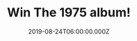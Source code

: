 ---
campaign-uuid: "c-12563ba5-b675-4b3e-a30f-cd846bddf63b"
type: "Competition"
category: "Music"
date: "2019-08-24T06:00:00.000Z"
end-date: "2019-10-24T23:59:00.000Z"
disable-form: false
is_promoted: false
has_entry_page: true
title: "Win The 1975 album!"
competition-description: "<p>'A Brief Inquiry Into Online Relationships' is The 1975\
  \ third studio album. The album is the follow up to ‘I like it when you sleep for\
  \ you are so beautiful yet so unaware of it,’ which charted at Number 1 on both\
  \ sides of the Atlantic going Platinum in the UK in the process. We are giving away\
  \ a copy to one lucky NME AAA member to win.</p>\n<p>Want it? Click below for a\
  \ chance to win.</p>\n"
hero-header: "Win The 1975 album!"
terms-confirmation: "N/A"
banner-img: "https://assets.expresslyapp.com/asset-7922ba21-a96b-4a02-8ac1-c90ff81562b7.jpg"
logo-left-href: "aaa.nme.com"
logo-left-image: "https://assets.expresslyapp.com/asset-b4a6a69e-9999-4c3a-b8cd-71d7a1985784.jpg"
logo-left-title: "NME AAA"
bg-image-hero: "https://assets.expresslyapp.com/asset-142ad24f-cafd-4cc5-a9fd-3d2243fb21cc.jpg"
bg-image-first: "https://assets.expresslyapp.com/asset-7639e2f3-fb12-4308-ba36-c4cc9bf55ee8.jpg"
section1-content: "<p>'A Brief Inquiry Into Online Relationships.’  is The 1975 3rd\
  \ album. The album is the follow up to ‘I like it when you sleep for you are so\
  \ beautiful yet so unaware of it,’ which charted at Number 1 on both sides of the\
  \ Atlantic going Platinum in the UK in the process.</p>\n<p>The band were awarded\
  \ Best British Group at the BRIT Awards in 2017 and with 3 Top 40 tracks already\
  \ from this album in the UK, including the singles Give Yourself A Try and TOOTIMETOOTIMETOOTIME\
  \ anticipation for the album is at an all time high.</p>\n"
entry-title: "Win The 1975 album!"
entry-content: "<p>Enter the draw to win The 1975 album by completing the form below\
  \ before 23:59 on the 24th of September 2019.</p>\n"
has-winner: false
prize-description: "The 1975 album"
special-conditions: "Multiple entries are allowed up to one every day."
country-restrictions:
- "GB"
---